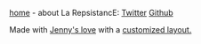 [home]($BLOG_HOST) - about La RepsistancE: [Twitter](https://twitter.com/repsistance) [Github](https://github.com/repsistance)

Made with [Jenny's love](https://github.com/hmngwy/jenny) with a [customized layout.](https://github.com/repsistance/home/tree/master/src)
